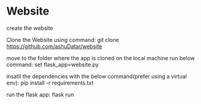 # Website
create the website

Clone the Website using command:
git clone https://github.com/ashuDatar/website

move to the folder where the app is cloned on the local machine run below command:
set flask_app=website.py

insatll the dependencies with the below command(prefer using a virtual env):
pip install -r requirements.txt

run the flask app:
flask run

